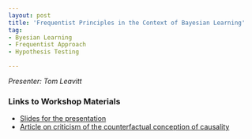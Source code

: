 ```yaml
---
layout: post
title: 'Frequentist Principles in the Context of Bayesian Learning'
tag:
- Byesian Learning
- Frequentist Approach
- Hypothesis Testing

---
```


*Presenter: Tom Leavitt*

### Links to Workshop Materials

- [Slides for the presentation](https://dl.dropboxusercontent.com/s/o8gr8noli5micbp/TL_frequentist_principles_in_the_context_of_bayesian_learning.pdf?dl=0)
- [Article on criticism of the counterfactual conception of causality](http://www.strevens.org/research/expln/antilewis.pdf)